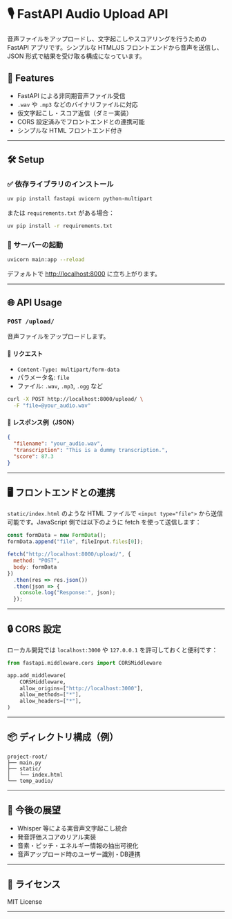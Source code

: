 # 🎙️ FastAPI Audio Upload API

音声ファイルをアップロードし、文字起こしやスコアリングを行うための FastAPI アプリです。シンプルな HTML/JS フロントエンドから音声を送信し、JSON 形式で結果を受け取る構成になっています。

## 🚀 Features

* FastAPI による非同期音声ファイル受信
* `.wav` や `.mp3` などのバイナリファイルに対応
* 仮文字起こし・スコア返信（ダミー実装）
* CORS 設定済みでフロントエンドとの連携可能
* シンプルな HTML フロントエンド付き

---

## 🛠️ Setup

### ✅ 依存ライブラリのインストール

```bash
uv pip install fastapi uvicorn python-multipart
```

または `requirements.txt` がある場合：

```bash
uv pip install -r requirements.txt
```

### 🔄 サーバーの起動

```bash
uvicorn main:app --reload
```

デフォルトで [http://localhost:8000](http://localhost:8000) に立ち上がります。

---

## 🌐 API Usage

### `POST /upload/`

音声ファイルをアップロードします。

#### 🔸 リクエスト

* `Content-Type: multipart/form-data`
* パラメータ名: `file`
* ファイル: `.wav`, `.mp3`, `.ogg` など

```bash
curl -X POST http://localhost:8000/upload/ \
  -F "file=@your_audio.wav"
```

#### 🔹 レスポンス例（JSON）

```json
{
  "filename": "your_audio.wav",
  "transcription": "This is a dummy transcription.",
  "score": 87.3
}
```

---

## 🖥️ フロントエンドとの連携

`static/index.html` のような HTML ファイルで `<input type="file">` から送信可能です。JavaScript 側では以下のように fetch を使って送信します：

```js
const formData = new FormData();
formData.append("file", fileInput.files[0]);

fetch("http://localhost:8000/upload/", {
  method: "POST",
  body: formData
})
  .then(res => res.json())
  .then(json => {
    console.log("Response:", json);
  });
```

---

## 🔒 CORS 設定

ローカル開発では `localhost:3000` や `127.0.0.1` を許可しておくと便利です：

```python
from fastapi.middleware.cors import CORSMiddleware

app.add_middleware(
    CORSMiddleware,
    allow_origins=["http://localhost:3000"],
    allow_methods=["*"],
    allow_headers=["*"],
)
```

---

## 📦 ディレクトリ構成（例）

```
project-root/
├── main.py
├── static/
│   └── index.html
└── temp_audio/
```

---

## 🧪 今後の展望

* Whisper 等による実音声文字起こし統合
* 発音評価スコアのリアル実装
* 音素・ピッチ・エネルギー情報の抽出可視化
* 音声アップロード時のユーザー識別・DB連携

---

## 📄 ライセンス

MIT License

---
